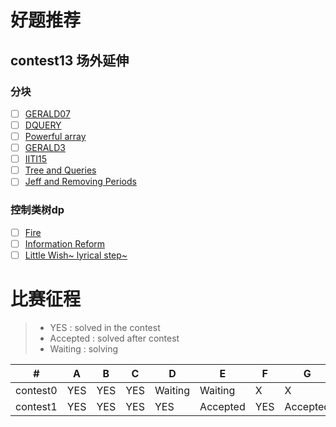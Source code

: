 # 好题推荐
## contest13 场外延伸
### 分块
- [ ] [GERALD07](https://www.codechef.com/MARCH14/problems/GERALD07)
- [ ] [DQUERY](http://www.spoj.com/problems/DQUERY/)
- [ ] [Powerful array](http://codeforces.com/contest/86/problem/D)
- [ ] [GERALD3](https://www.codechef.com/problems/GERALD3)
- [ ] [IITI15](https://www.codechef.com/problems/IITI15)
- [ ] [Tree and Queries](http://codeforces.com/problemset/problem/375/D)
- [ ] [Jeff and Removing Periods](http://codeforces.com/problemset/problem/351/D)
### 控制类树dp
- [ ] [Fire](http://poj.org/problem?id=2152)
- [ ] [Information Reform](http://codeforces.com/contest/70/problem/E)
- [ ] [Little Wish~ lyrical step~](http://acm.hdu.edu.cn/showproblem.php?pid=4735)

# 比赛征程
> * YES : solved in the contest
> * Accepted : solved after contest
> * Waiting : solving


  \# |  A  |  B  |  C  |  D  |  E  |  F  |  G  
---|---|---|---|---|---|---|---
|contest0|YES|  YES     | YES | Waiting | Waiting | X|X
| contest1 | YES   |   YES   | YES|YES|Accepted|YES|Accepted
